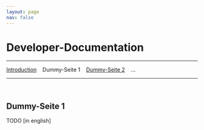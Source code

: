 ```yaml
---
layout: page
nav: false
---
```

# Developer-Documentation
---
[Introduction](/developerdocumentation.html) &nbsp;&nbsp; Dummy-Seite 1 &nbsp;&nbsp; [Dummy-Seite 2](dummy2.html) &nbsp;&nbsp; ...

---
&nbsp;

## Dummy-Seite 1

TODO [in english]
